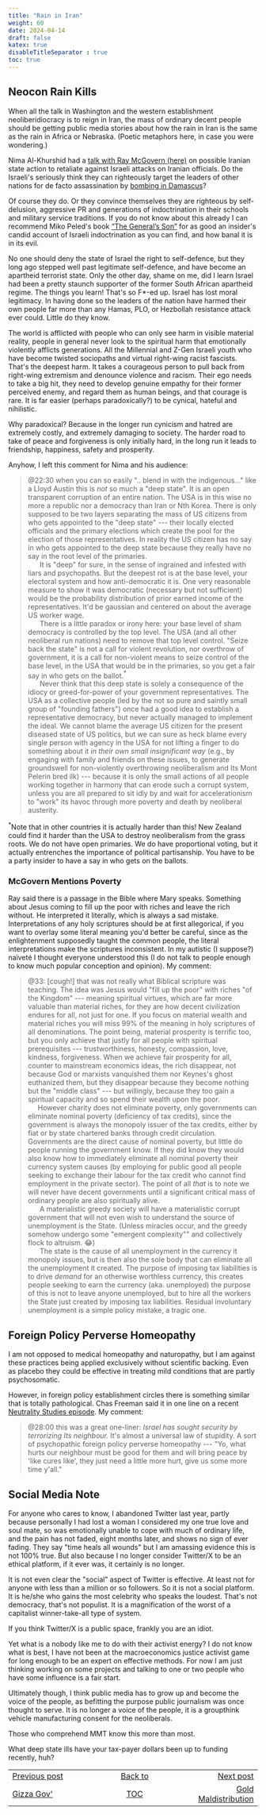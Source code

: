 ```yaml
---
title: "Rain in Iran"
weight: 60
date: 2024-04-14
draft: false
katex: true
disableTitleSeparator : true
toc: true
---
```


## Neocon Rain Kills

When all the talk in Washington and the western establishment neoliberidiocracy
is to reign in Iran, the mass of ordinary decent people should be getting 
public media stories about how the rain in Iran is the same as the rain in 
Africa or Nebraska. (Poetic metaphors here, in case you were wondering.)

Nima Al-Khurshid had a 
[talk with Ray McGovern (here)](https://www.youtube.com/watch?v=xbbOR2Ab2wY) 
on possible Iranian state 
action to retaliate against Israeli attacks on Iranian officials. Do the 
Israeli's seriously think they can righteously target the leaders of other 
nations for de facto assassination by 
[bombing in Damascus](https://www.reuters.com/world/middle-east/israel-edge-iranian-retaliation-after-embassy-strike-2024-04-12/)?

Of course they do. Or they convince themselves they are righteous by 
self-delusion, aggressive PR and generations of indoctrination in their 
schools and military service traditions. If you do not know about this already 
I can recommend Miko Peled's book [“The General’s Son”](https://mikopeled.com/)
for as good an insider's candid account of Israeli indoctrination as you can 
find, and how banal it is in its evil.

No one should deny the state of Israel the right to self-defence, but they 
long ago stepped well past legitimate self-defence, and have become an 
apartheid terrorist state. Only the other day, shame on me, did I learn 
Israel had been a pretty staunch supporter of the former South African 
apartheid regime. The things you learn! That's so F$\ast$-ed up.
Israel has lost moral legitimacy. In having done so the leaders of the nation 
have harmed their own people far more than any Hamas, PLO, or Hezbollah 
resistance attack ever could. Little do they know.

The world is afflicted with people who can only see harm in visible material 
reality, people in general never look to the spiritual harm that emotionally 
violently afflicts generations. All the Millennial and Z-Gen Israeli youth who 
have become twisted sociopaths and virtual right-wing racist fascists. That's 
the deepest harm. It takes a courageous person to pull back from right-wing 
extremism and denounce violence and racism. Their ego needs to take a big hit, 
they need to develop genuine empathy for their former perceived enemy, and 
regard them as human beings, and that courage is rare.  It is far easier 
(perhaps paradoxically?) to be cynical, hateful and nihilistic.

Why paradoxical? Because in the longer run cynicism and hatred are extremely 
costly, and extremely damaging to society. The harder road to take of peace 
and forgiveness is only initially hard, in the long run it leads to 
friendship, happiness, safety and prosperity.

Anyhow, I left this comment for Nima and his audience:

> @22:30 when you can so easily ".. blend in with the indigenous..." like a 
Lloyd Austin this is *_not_* so much a "deep state". It is an open transparent 
corruption of an entire nation. The USA is in this wise no more a republic nor 
a democracy than Iran or Nth Korea. There is only supposed to be two layers 
separating the mass of US citizens from who gets appointed to the 
"deep state" --- their locally elected officials and the primary elections 
which create the pool for the election of those representatives. In reality 
the US citizen has no say in who gets appointed to the deep state because they 
really have no say in the root level of the primaries.  
&nbsp;&nbsp;&nbsp;&nbsp;&nbsp;&nbsp;It is "deep" for sure, in the sense of 
ingrained and infested with liars and psychopaths. But the deepest rot is at 
the base level, your electoral system and how anti-democratic it is. One very 
reasonable measure to show it was democratic (necessary but not sufficient) 
would be the probability distribution of prior earned income of the 
representatives. It'd be gaussian and centered on about the average US 
worker wage.  
&nbsp;&nbsp;&nbsp;&nbsp;&nbsp;&nbsp;There is a little paradox or irony here: 
your base level of sham democracy is controlled by the top level. The USA (and 
all other neoliberal run nations) need to remove that top level control. "Seize 
back the state" is not a call for violent revolution, nor overthrow of 
government, it is a call for non-violent means to seize control of the base 
level, in the USA that would be in the primaries, so you get a fair say in who 
gets on the ballot.${}^\ast$   
&nbsp;&nbsp;&nbsp;&nbsp;&nbsp;&nbsp;Never think that this deep state is solely 
a consequence of the idiocy or greed-for-power of your government 
representatives. The USA as a collective people (led by the not so pure and 
saintly small group of "founding fathers") once had a good idea to establish 
a representative democracy, but never actually managed to implement the ideal. 
We cannot blame the average US citizen for the present diseased state of US 
politics, but we can sure as heck blame every single person with agency in the 
USA for not lifting a finger to do something about it 
_in their own small insignificant way_ (e.g., by engaging with family 
and friends on these issues, 
to generate groundswell for non-violently overthrowing neoliberalism and Its 
Mont Pelerin bred ilk) --- because it is only the small actions of all people 
working together in harmony that can erode such a corrupt system, unless you 
are all prepared to sit idly by and wait for accelerationism to "work" its 
havoc through more poverty and death by neoliberal austerity.

${}^\ast$Note that in other countries it is actually harder than this! 
New Zealand could find it harder than the USA to destroy neoliberalism from 
the grass roots. We do not have open primaries. We do have proportional voting, 
but it actually entrenches the importance of political partisanship. You 
have to be a party insider to have a say in who gets on the ballots. 


### McGovern Mentions Poverty

Ray said there is a passage in the Bible where Mary speaks. Something about 
Jesus coming to fill up the poor with riches and leave the rich without. 
He interpreted it literally, which is always a sad mistake. Interpretations 
of any holy scriptures should be at first allegorical, if 
you want to overlay some literal meaning you'd better be careful, since as 
the enlightenment supposedly taught the common people, the literal 
interpretations make the scriptures inconsistent. In my autistic (I suppose?) 
naïveté I thought everyone understood this (I do not talk to people enough 
to know much popular conception and opinion). My comment:

> @33: [cough!] that was not really what Biblical scripture was teaching. The 
idea was Jesus would "fill up the poor" with riches "of the Kingdom" --- 
meaning spiritual virtues, which are far more valuable than material riches, 
for they are how decent civilization endures for all, not just for one. If you 
focus on material wealth and material riches you will miss 99% of the meaning 
in holy scriptures of all denominations. The point being, material prosperity 
is terrific too, but you only achieve that justly for all people with spiritual 
prerequisites --- trustworthiness, honesty, compassion, love, kindness, 
forgiveness.  When we achieve fair prosperity for all, counter to mainstream 
economics ideas, the rich disappear, not because God or marxists vanquished 
them nor Keynes's ghost euthanized them, but they disappear because they 
become nothing but the "middle class" --- but willingly, because they too 
gain a spiritual capacity and so spend their wealth upon the poor.   
&nbsp;&nbsp;&nbsp;&nbsp;&nbsp;However charity does not eliminate poverty, 
only governments can eliminate nominal poverty (deficiency of tax credits), 
since the government is always the monopoly issuer of the tax credits, either 
by fiat or by state chartered banks through credit circulation. Governments 
are the direct cause of nominal poverty, but little do people running the 
government know. If they did know they would also know how to immediately 
eliminate all nominal poverty their currency system causes (by employing for 
public good all people seeking to exchange their labour for the tax credit 
who cannot find employment in the private sector). The point of all _that_ is 
to note we will never have decent governments until a significant critical 
mass of ordinary people are also spiritually alive.   
&nbsp;&nbsp;&nbsp;&nbsp;&nbsp;&nbsp;A materialistic greedy society will have 
a materialistic corrupt government that will not even wish to understand the 
source of unemployment is the State.  (Unless miracles occur, and the greedy 
somehow undergo some "emergent complexity"" and collectively flock to 
altruism. 😂)  
&nbsp;&nbsp;&nbsp;&nbsp;&nbsp;&nbsp;The state is the cause of all unemployment 
in the currency it monopoly issues, but is then also the sole body that 
can eliminate all the unemployment it created.  The purpose of imposing tax 
liabilities is to drive _demand_ for an otherwise worthless currency, this 
creates people seeking to earn the currency (aka. unemployed) the purpose of 
this is not to leave anyone unemployed, but to hire all the workers the State 
just created by imposing tax liabilities.  Residual involuntary unemployment 
is a simple policy mistake, a tragic one.

## Foreign Policy Perverse Homeopathy

I am not opposed to medical homeopathy and naturopathy, but I am against these 
practices being applied exclusively without scientific backing.  Even as 
placebo they could be effective in treating mild conditions that are partly 
psychosomatic.

However, in foreign policy establishment circles there is something similar 
that is totally pathological. Chas Freeman said it in one line on a recent 
[Neutrality Studies episode](https://www.youtube.com/watch?v=jLai2YG4NRc). 
My comment:

> @28:00 this was a great one-liner: 
_Israel has sought security by terrorizing Its neighbour._ It's almost a 
universal law of stupidity. A sort of psychopathic foreign policy perverse 
homeopathy --- "Yo, what hurts our neighbour must be good for them and will 
bring peace by 'like cures like', they just need a little more hurt, give us 
some more time y'all."
 
 
## Social Media Note

For anyone who cares to know, I abandoned Twitter last year, partly because 
personally I had lost a woman I considered my one true love and soul mate, so 
was emotionally unable to cope with much of ordinary life, and the pain has not 
faded, eight months later, and shows no sign of ever fading.  They say 
"time heals all wounds" but I am amassing evidence this is not 100% true. But 
also because I no longer consider Twitter/X to be an ethical platform, if it 
ever was, it certainly is no longer. 

It is not even clear the "social" aspect of Twitter is effective. At least 
not for anyone with less than a million or so followers. So it is not a social 
platform. It is he/she who gains the most celebrity who speaks the loudest. 
That's not democracy, that's not populist. It is a magnification of the worst 
of a capitalist winner-take-all type of system.

If you think Twitter/X is a public space, frankly you are an idiot.

Yet what is a nobody like me to do with their activist energy? I do not know 
what is best, I have not been at the macroeconomics justice activist game 
for long enough to be an expert on effective methods. For now I am just 
thinking working on some projects and talking to one or two people who have 
some influence is a fair start.

Ultimately though, I think public media has to grow up and become the voice 
of the people, as befitting the purpose public journalism was once thought to 
serve. It is no longer a voice of the people, it is a groupthink vehicle 
manufacturing consent for the neoliberals. 

Those who comprehend MMT know this more than most. 

What deep state ills have your tax-payer dollars been up to funding 
recently, huh?







<table style="border-collapse: collapse; border=0;">
    <colgroup>
       <col span="1" style="width: 25%;">
       <col span="1" style="width: 25%;">
       <col span="1" style="width: 20%;">
    </colgroup>
<tr style="border: 1px solid color:#0f0f0f;">
<td style="border: 1px solid color:#0f0f0f;">
<a href="../58_gizza_gov">Previous post</a></td>
<td style="border: 1px solid color:#0f0f0f; text-align:center;">
<a href="../">Back to</a></td>
<td style="border: 1px solid color:#0f0f0f; text-align:right;">
<a href="../60_wealth_maldistribution">Next post</a></td>
</tr>
<tr style="border: 1px solid color:#0f0f0f;">
<td style="border: 1px solid color:#0f0f0f;">
<a href="../58_gizza_gov">Gizza Gov'</a></td>
<td style="border: 1px solid color:#0f0f0f; text-align:center;">
<a href="../">TOC</a></td>
<td style="border: 1px solid color:#0f0f0f; text-align:right;">
<a href="../60_wealth_maldistribution">Gold Maldistribution</a></td>
</tr>
</table>
